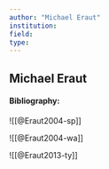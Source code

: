 ```yaml
---
author: "Michael Eraut"
institution:
field:
type:
---
```


## Michael Eraut
#### Bibliography:

![[@Eraut2004-sp]]

![[@Eraut2004-wa]]

![[@Eraut2013-ty]]